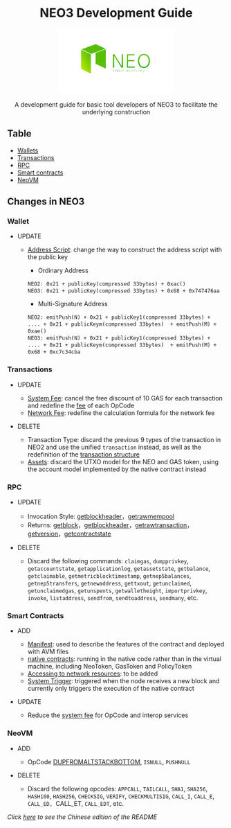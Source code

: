 ﻿﻿<div align="center">  
<h1>NEO3 Development Guide</h1>
<img src="images/neo-rebranding.png" alt="NEO3 Development Guide" height="150">

<p>A development guide for basic tool developers of NEO3 to facilitate the underlying construction</p>
</div>

## Table 
- [Wallets](en/Wallets)
- [Transactions](en/Transactions)
- [RPC](en/RPC)
- [Smart contracts](en/SmartContract)
- [NeoVM](en/NeoVM)



## Changes in NEO3

### Wallet

- UPDATE
    - [Address Script](en/Wallets#Address): change the way to construct the address script with the public key
        - Ordinary Address

        ```
        NEO2: 0x21 + publicKey(compressed 33bytes) + 0xac()
        NEO3: 0x21 + publicKey(compressed 33bytes) + 0x68 + 0x747476aa
        ```

        - Multi-Signature Address

        ```
        NEO2: emitPush(N) + 0x21 + publicKey1(compressed 33bytes) + .... + 0x21 + publicKeym(compressed 33bytes)  + emitPush(M) + 0xae()
        NEO3: emitPush(N) + 0x21 + publicKey1(compressed 33bytes) + .... + 0x21 + publicKeym(compressed 33bytes)  + emitPush(M) + 0x68 + 0xc7c34cba
        ```

### Transactions

- UPDATE
    - [System Fee](en/Transactions#systemfee): cancel the free discount of 10 GAS for each transaction and redefine the [fee](en/NeoVM#fee) of each OpCode
    - [Network Fee](en/Transactions#networkfee): redefine the calculation formula for the network fee
    
- DELETE
    - Transaction Type: discard the previous 9 types of the transaction in NEO2 and use the unified `transaction` instead, as well as the redefinition of the [transaction structure](en/Transactions#transaction-structure)
    - [Assets](en/SmartContract#native-contract): discard the UTXO model for the NEO and GAS token, using the account model implemented by the native contract instead

    
### RPC

- UPDATE
    - Invocation Style: [getblockheader](en/RPC/api/getblockheader.md)，[getrawmempool](en/RPC/api/getrawmempool.md)
    - Returns: [getblock](en/RPC/api/getblock.md)，[getblockheader](en/RPC/api/getblockheader.md)，[getrawtransaction](en/RPC/api/getrawtransaction.md)，[getversion](en/RPC/api/getversion.md)，[getcontractstate](en/RPC/api/getcontractstate.md)

- DELETE
    - Discard the following commands: `claimgas`, `dumpprivkey`, `getaccountstate`, `getapplicationlog`, `getassetstate`, `getbalance`, `getclaimable`, `getmetricblocktimestamp`, `getnep5balances`, `getnep5transfers`, `getnewaddress`, `gettxout`, `getunclaimed`, `getunclaimedgas`, `getunspents`, `getwalletheight`, `importprivkey`, `invoke`, `listaddress`, `sendfrom`, `sendtoaddress`, `sendmany`, etc.

### Smart Contracts

- ADD 
    - [Manifest](en/SmartContract#manifest): used to describe the features of the contract and deployed with AVM files
    - [native contracts](en/SmartContract#native-contract): running in the native code rather than in the virtual machine, including NeoToken, GasToken and PolicyToken
    - [Accessing to network resources](en/SmartContract#accessing-to-internet-resources): to be added
    - [System Trigger](en/SmartContract#trigger): triggered when the node receives a new block and currently only triggers the execution of the native contract

- UPDATE
    - Reduce the [system fee](en/SmartContract#fees) for OpCode and interop services

### NeoVM

- ADD
    -  OpCode [DUPFROMALTSTACKBOTTOM](en/NeoVM#stack-operation), `ISNULL`, `PUSHNULL`

- DELETE
    - Discard the following opcodes: `APPCALL`, `TAILCALL`, `SHA1`, `SHA256`, `HASH160`, `HASH256`, `CHECKSIG`, `VERIFY`, `CHECKMULTISIG`, `CALL_I`, `CALL_E`, `CALL_ED, `CALL_ET, `CALL_EDT`, etc.

*Click [here](README.CN.md) to see the Chinese edition of the README*




